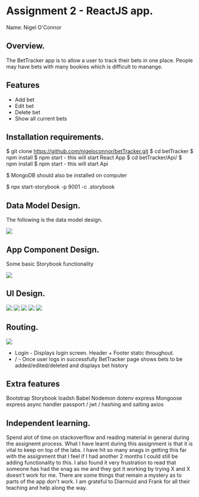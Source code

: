# Assignment 2 - ReactJS app.

Name: Nigel O'Connor

## Overview.
The BetTracker app is to allow a user to track their bets in one place. People may have bets with many bookies which is difficult to manange.

## Features
 
 + Add bet
 + Edit bet
 + Delete bet
 + Show all current bets

## Installation requirements.

$ git clone https://github.com/nigeloconnor/betTracker.git
$ cd betTracker
$ npm install
$ npm start   - this will start React App
$ cd betTracker/Api/
$ npm install
$ npm start   - this will start Api

$ MongoDB should also be installed on computer

$ npx start-storybook -p 9001 -c .storybook

## Data Model Design.

The following is the data model design. 

![][model]

## App Component Design.

Some basic Storybook functionality   

![][stories]


## UI Design.

![][Welcome]
![][header]
![][footer]
![][AddBet]
![][BetList]


## Routing.

![][Api]
+ Login - Displays login screen. Header + Footer static throughout.
+ / - Once user logs in successfully BetTracker page shows bets to be added/edited/deleted and
  displays bet history

## Extra features

Bootstrap
Storybook
loadsh
Babel
Nodemon
dotenv
express
Mongoose
express async handler
passport / jwt / hashing and salting
axios


## Independent learning.

Spend alot of time on stackoverflow and reading material in general during the assignemt process. What I have learnt during this assignment is that it is vital to keep on top of the labs. I have hit so many snags in getting this far with the assignment that I feel if I had another 2 months I could still be adding functionality to this. I also found it very frustration to read that someone has had the snag as me and they got it working by trying X and X doesn't work for me. There are some things that remain a mystery as to parts of the app don't work. I am grateful to Diarmuid and Frank for all their teaching and help along the way.  



[model]: ./Model.JPG
[stories]: ./storybook.jpg
[Welcome]: ./Welcome.JPG
[header]: ./header.JPG
[footer]: ./footer.JPG
[AddBet]: ./AddBet.JPG
[BetList]: ./BetList.JPG
[Api]: ./apidata.JPG

